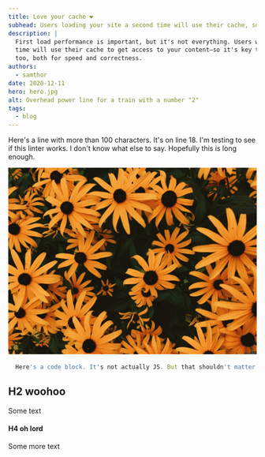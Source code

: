```yaml
---
title: Love your cache ❤️
subhead: Users loading your site a second time will use their cache, so make sure it works well.
description: |
  First load performance is important, but it's not everything. Users who load your site a second
  time will use their cache to get access to your content—so it's key to make sure it works well
  too, both for speed and correctness.
authors:
  - samthor
date: 2020-12-11
hero: hero.jpg
alt: Overhead power line for a train with a number "2"
tags:
  - blog
---
```


Here's a line with more than 100 characters. It's on line 18. I'm testing to see if this linter works. I don't know what else to say. Hopefully this is long enough.

![](flowers.jpg)

```js
  Here's a code block. It's not actually JS. But that shouldn't matter. We just need to check if it's more than 80 characters. This should do it.
```

## H2 woohoo

Some text

#### H4 oh lord

Some more text